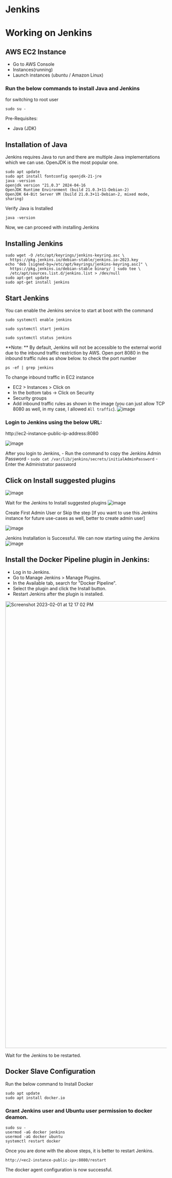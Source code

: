 # Jenkins

# Working on Jenkins

## AWS EC2 Instance

- Go to AWS Console
- Instances(running)
- Launch instances (ubuntu / Amazon Linux)

### Run the below commands to install Java and Jenkins

for switching to root user
```
sudo su -
```
Pre-Requisites:
 - Java (JDK)
## Installation of Java
Jenkins requires Java to run and there are multiple Java implementations which we can use. OpenJDK is the most popular one.

```
sudo apt update
sudo apt install fontconfig openjdk-21-jre
java -version
openjdk version "21.0.3" 2024-04-16
OpenJDK Runtime Environment (build 21.0.3+11-Debian-2)
OpenJDK 64-Bit Server VM (build 21.0.3+11-Debian-2, mixed mode, sharing)
```
Verify Java is Installed

```
java -version
```
Now, we can proceed with installing Jenkins

## Installing Jenkins
```
sudo wget -O /etc/apt/keyrings/jenkins-keyring.asc \
  https://pkg.jenkins.io/debian-stable/jenkins.io-2023.key
echo "deb [signed-by=/etc/apt/keyrings/jenkins-keyring.asc]" \
  https://pkg.jenkins.io/debian-stable binary/ | sudo tee \
  /etc/apt/sources.list.d/jenkins.list > /dev/null
sudo apt-get update
sudo apt-get install jenkins
```
## Start Jenkins
You can enable the Jenkins service to start at boot with the command
```
sudo systemctl enable jenkins
```
```
sudo systemctl start jenkins
```
```
sudo systemctl status jenkins
```
**Note: ** By default, Jenkins will not be accessible to the external world due to the inbound traffic restriction by AWS. Open port 8080 in the inbound traffic rules as show below.
to check the port number
```
ps -ef | grep jenkins
```
To change inbound traffic in EC2 instance

- EC2 > Instances > Click on <Instance-ID>
- In the bottom tabs -> Click on Security
- Security groups
- Add inbound traffic rules as shown in the image (you can just allow TCP 8080 as well, in my case, I allowed `All traffic`).
![image](https://github.com/user-attachments/assets/33d6f52f-114b-4752-b004-7b40b74ecb18)

### Login to Jenkins using the below URL:
http://ec2-instance-public-ip-address:8080 

![image](https://github.com/user-attachments/assets/ad6cfd82-ebef-4b03-b670-74558edaad8e)

After you login to Jenkins, 
      - Run the command to copy the Jenkins Admin Password - `sudo cat /var/lib/jenkins/secrets/initialAdminPassword`
      - Enter the Administrator password
      
## Click on Install suggested plugins
![image](https://github.com/user-attachments/assets/3f4e6362-84f9-4bb8-a782-dc915d6fdfed)

Wait for the Jenkins to Install suggested plugins
![image](https://github.com/user-attachments/assets/6e29d7d2-195f-4b51-9295-33a0d84125a7)

Create First Admin User or Skip the step [If you want to use this Jenkins instance for future use-cases as well, better to create admin user]

![image](https://github.com/user-attachments/assets/215a5b86-b4b2-4bea-8c18-9b33ecec1617)

Jenkins Installation is Successful. We can now starting using the Jenkins
![image](https://github.com/user-attachments/assets/ff6bcc00-4500-465a-9c33-2609c3a6bdc2)

## Install the Docker Pipeline plugin in Jenkins:

   - Log in to Jenkins.
   - Go to Manage Jenkins > Manage Plugins.
   - In the Available tab, search for "Docker Pipeline".
   - Select the plugin and click the Install button.
   - Restart Jenkins after the plugin is installed.
   
<img width="1392" alt="Screenshot 2023-02-01 at 12 17 02 PM" src="https://user-images.githubusercontent.com/43399466/215973898-7c366525-15db-4876-bd71-49522ecb267d.png">

Wait for the Jenkins to be restarted.


## Docker Slave Configuration

Run the below command to Install Docker

```
sudo apt update
sudo apt install docker.io
```
 
### Grant Jenkins user and Ubuntu user permission to docker deamon.

```
sudo su - 
usermod -aG docker jenkins
usermod -aG docker ubuntu
systemctl restart docker
```

Once you are done with the above steps, it is better to restart Jenkins.

```
http://<ec2-instance-public-ip>:8080/restart
```

The docker agent configuration is now successful.


  

